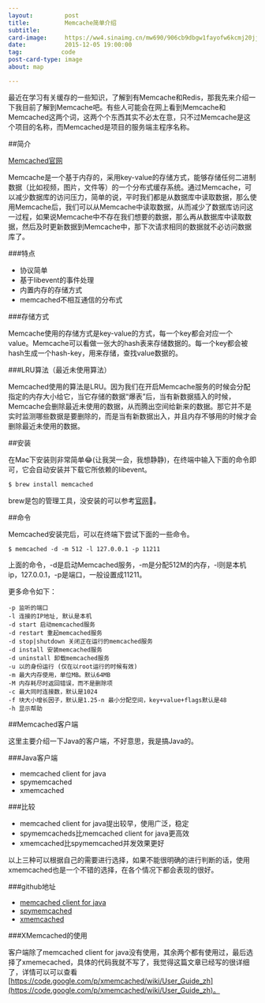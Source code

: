 ```yaml
---
layout:         post
title:          Memcache简单介绍
subtitle:       
card-image:     https://ww4.sinaimg.cn/mw690/906cb9dbgw1fayofw6kcmj20jj099jsj.jpg
date:           2015-12-05 19:00:00
tag:           code
post-card-type: image
about: map

---
```


最近在学习有关缓存的一些知识，了解到有Memcache和Redis，那我先来介绍一下我目前了解到Memcache吧。有些人可能会在网上看到Memcache和Memcached这两个词，这两个个东西其实不必太在意，只不过Memcache是这个项目的名称，而Memcached是项目的服务端主程序名称。

##简介

[Memcached官网](http://memcached.org/)

Memcache是一个基于内存的，采用key-value的存储方式，能够存储任何二进制数据（比如视频，图片，文件等）的一个分布式缓存系统。通过Memcache，可以减少数据库的访问压力，简单的说，平时我们都是从数据库中读取数据，那么使用Memcache后，我们可以从Memcache中读取数据，从而减少了数据库访问这一过程，如果说Memcache中不存在我们想要的数据，那么再从数据库中读取数据，然后及时更新数据到Memcache中，那下次请求相同的数据就不必访问数据库了。

###特点

- 协议简单
- 基于libevent的事件处理
- 内置内存的存储方式
- memcached不相互通信的分布式

###存储方式

Memcache使用的存储方式是key-value的方式，每一个key都会对应一个value。Memcache可以看做一张大的hash表来存储数据的。每一个key都会被hash生成一个hash-key，用来存储，查找value数据的。

###LRU算法（最近未使用算法）

Memcached使用的算法是LRU。因为我们在开启Memcache服务的时候会分配指定的内存大小给它，当它存储的数据“爆表”后，当有新数据插入的时候，Memcache会删除最近未使用的数据，从而腾出空间给新来的数据。那它并不是实时监测哪些数据是要删除的，而是当有新数据出入，并且内存不够用的时候才会删除最近未使用的数据。

##安装

在Mac下安装则非常简单😂(让我哭一会，我想静静)，在终端中输入下面的命令即可，它会自动安装并下载它所依赖的libevent。

```bash
$ brew install memcached
```

brew是包的管理工具，没安装的可以参考[官网](http://brew.sh/)。

##命令

Memcached安装完后，可以在终端下尝试下面的一些命令。

```
$ memcached -d -m 512 -l 127.0.0.1 -p 11211
```

上面的命令，-d是启动Memcached服务，-m是分配512M的内存，-l则是本机ip，127.0.0.1，-p是端口，一般设置成11211。

更多命令如下：

```
-p 监听的端口
-l 连接的IP地址, 默认是本机
-d start 启动memcached服务
-d restart 重起memcached服务
-d stop|shutdown 关闭正在运行的memcached服务
-d install 安装memcached服务
-d uninstall 卸载memcached服务
-u 以的身份运行 (仅在以root运行的时候有效)
-m 最大内存使用，单位MB。默认64MB
-M 内存耗尽时返回错误，而不是删除项
-c 最大同时连接数，默认是1024
-f 块大小增长因子，默认是1.25-n 最小分配空间，key+value+flags默认是48
-h 显示帮助
```

##Memcached客户端

这里主要介绍一下Java的客户端，不好意思，我是搞Java的。

###Java客户端

- memcached client for java
- spymemcached
- xmemcached

###比较

- memcached client for java提出较早，使用广泛，稳定
- spymemcacheds比memcached client for java更高效
- xmemcached比spymemcached并发效果更好

以上三种可以根据自己的需要进行选择，如果不能很明确的进行判断的话，使用xmemcached也是一个不错的选择，在各个情况下都会表现的很好。

###github地址

- [memcached client for java](https://github.com/dustin/java-memcached-client)
- [spymemcached](https://github.com/killme2008/xmemcached)
- [xmemcached](https://github.com/gwhalin/Memcached-Java-Client)

###XMemcached的使用

客户端除了memcached client for java没有使用，其余两个都有使用过，最后选择了xmemecached，具体的代码我就不写了，我觉得这篇文章已经写的很详细了，详情可以可以查看[https://code.google.com/p/xmemcached/wiki/User_Guide_zh](https://code.google.com/p/xmemcached/wiki/User_Guide_zh)。

